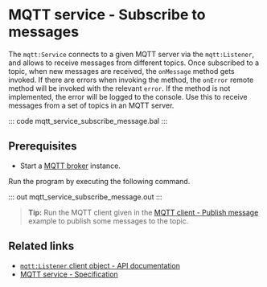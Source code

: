 # MQTT service - Subscribe to messages

The `mqtt:Service` connects to a given MQTT server via the `mqtt:Listener`, and allows to receive messages from different topics. Once subscribed to a topic, when new messages are received, the `onMessage` method gets invoked. If there are errors when invoking the method, the `onError` remote method will be invoked with the relevant `error`. If the method is not implemented, the error will be logged to the console. Use this to receive messages from a set of topics in an MQTT server.

::: code mqtt_service_subscribe_message.bal :::

## Prerequisites
- Start a [MQTT broker](https://mqtt.org/software/) instance.

Run the program by executing the following command.

::: out mqtt_service_subscribe_message.out :::

>**Tip:** Run the MQTT client given in the [MQTT client - Publish message](/learn/by-example/mqtt-client-publish-message) example to publish some messages to the topic.

## Related links
- [`mqtt:Listener` client object - API documentation](https://lib.ballerina.io/ballerina/mqtt/latest#Listener)
- [MQTT service - Specification](https://github.com/ballerina-platform/module-ballerina-mqtt/blob/main/docs/spec/spec.md#43-usage)
